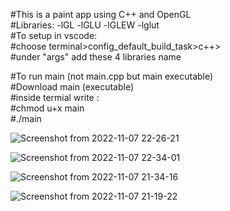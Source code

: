 #This is a paint app using C++ and OpenGL  
#Libraries: -lGL -lGLU -lGLEW -lglut  
#To setup in vscode:  
#choose terminal>config_default_build_task>c++>   
#under "args" add these 4 libraries name  
  
   
#To run main (not main.cpp but main executable)  
#Download main (executable)  
#inside termial write :  
#chmod u+x main  
#./main  
  
![Screenshot from 2022-11-07 22-26-21](https://user-images.githubusercontent.com/84563516/200371546-5a9e4c1f-b01b-42ab-beae-d53a89f59c76.png)
  
 ![Screenshot from 2022-11-07 22-34-01](https://user-images.githubusercontent.com/84563516/200371507-2c50e6cf-0edb-4e5d-ab95-3b6b5f637142.png)


![Screenshot from 2022-11-07 21-34-16](https://user-images.githubusercontent.com/84563516/200357397-6802cbb9-552a-4ee3-a0a7-ee9f377d5042.png)

![Screenshot from 2022-11-07 21-19-22](https://user-images.githubusercontent.com/84563516/200354270-e3c0808c-3e90-46cd-96b7-aabd067e648f.png)

